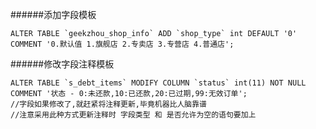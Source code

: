 ######添加字段模板

```mysql
ALTER TABLE `geekzhou_shop_info` ADD `shop_type` int DEFAULT '0' COMMENT '0.默认值 1.旗舰店 2.专卖店 3.专营店 4.普通店';
```

######修改字段注释模板
```mysql
ALTER TABLE `s_debt_items` MODIFY COLUMN `status` int(11) NOT NULL COMMENT '状态 - 0:未还款,10:已还款,20:已过期,99:无效订单';
//字段如果修改了,就赶紧将注释更新,毕竟机器比人脑靠谱
//注意采用此种方式更新注释时 字段类型 和 是否允许为空的语句要加上
```
